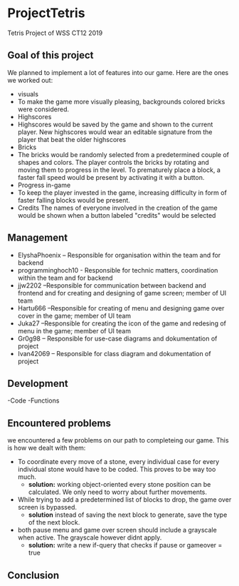 # ProjectTetris
Tetris Project of WSS CT12 2019


## Goal of this project

We planned to implement a lot of features into our game. Here are the ones we worked out:
* visuals
*	To make the game more visually pleasing, backgrounds colored bricks were considered.
* Highscores
*	Highscores would be saved by the game and shown to the current player. New highscores would wear an editable signature from the player that beat the older highscores
* Bricks
*	The bricks would be randomly selected from a predetermined couple of shapes and colors. The player controls the bricks by rotating and moving them to progress in the level. To prematurely place a block, a faster fall speed would be present by activating it with a button.
* Progress in-game
*	To keep the player invested in the game, increasing difficulty in form of faster falling blocks would be present.
* Credits
	The names of everyone involved in the creation of the game would be shown when a button labeled "credits" would be selected

## Management

* ElyshaPhoenix – Responsible for organisation within the team and for backend
* programminghoch10  - Responsible for technic matters, coordination within the team and for backend
* jjw2202 –Responsible for communication between backend and frontend and for creating and designing of game screen; member of UI team
* Hartu666 –Responsible for creating of menu and designing game over cover in the game; member of UI team
* Juka27 –Responsible for creating the icon of the game and redesing of menu in the game; member of UI team
* Gr0g98 – Responsible for use-case diagrams and dokumentation of project 
* Ivan42069 – Responsible for class diagram and dokumentation of project


## Development
-Code
-Functions

## Encountered problems
we encountered a few problems on our path to completeing our game. This is how we dealt with them:
* To coordinate every move of a stone, every individual case for every individual stone would have to be coded. This proves to be way too much.
  * **solution:** working object-oriented every stone position can be calculated. We only need to worry about further movements.
* While trying to add a predetermined list of blocks to drop, the game over screen is bypassed.
  * **solution** instead of saving the next block to generate, save the type of the next block.
* both pause menu and game over screen should include a grayscale when active. The grayscale however didnt apply.
  * **solution:** write a new if-query that checks if pause or gameover = true
## Conclusion
